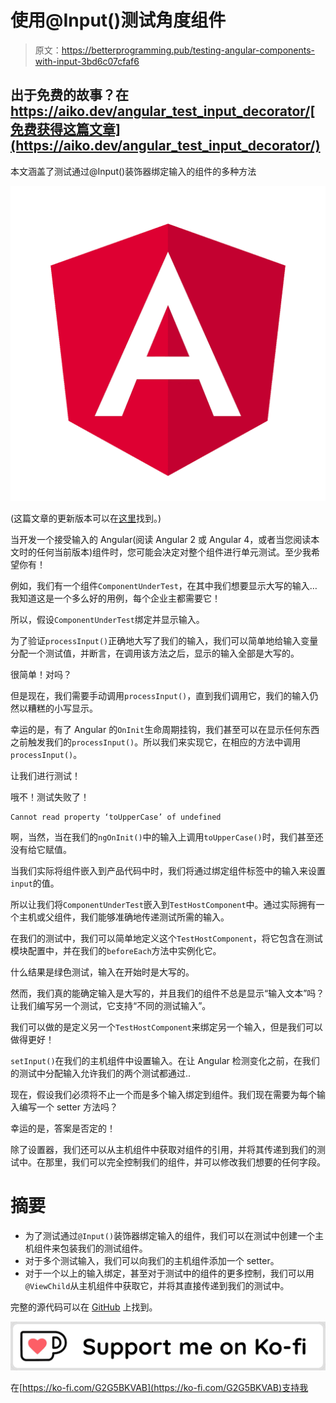 # 使用@Input()测试角度组件

> 原文：<https://betterprogramming.pub/testing-angular-components-with-input-3bd6c07cfaf6>

## 出于免费的故事？在 https://aiko.dev/angular_test_input_decorator/[免费获得这篇文章](https://aiko.dev/angular_test_input_decorator/)

本文涵盖了测试通过@Input()装饰器绑定输入的组件的多种方法

![](img/6745f4a4308ef5907ce570bc0394d8e8.png)

(这篇文章的更新版本可以在[这里](https://aiko.dev/angular_test_input_decorator/)找到。)

当开发一个接受输入的 Angular(阅读 Angular 2 或 Angular 4，或者当您阅读本文时的任何当前版本)组件时，您可能会决定对整个组件进行单元测试。至少我希望你有！

例如，我们有一个组件`ComponentUnderTest`，在其中我们想要显示大写的输入…我知道这是一个多么好的用例，每个企业主都需要它！

所以，假设`ComponentUnderTest`绑定并显示输入。

为了验证`processInput()`正确地大写了我们的输入，我们可以简单地给输入变量分配一个测试值，并断言，在调用该方法之后，显示的输入全部是大写的。

很简单！对吗？

但是现在，我们需要手动调用`processInput()`，直到我们调用它，我们的输入仍然以糟糕的小写显示。

幸运的是，有了 Angular 的`OnInit`生命周期挂钩，我们甚至可以在显示任何东西之前触发我们的`processInput()`。所以我们来实现它，在相应的方法中调用`processInput()`。

让我们进行测试！

哦不！测试失败了！

```
Cannot read property ‘toUpperCase’ of undefined
```

啊，当然，当在我们的`ngOnInit()`中的输入上调用`toUpperCase()`时，我们甚至还没有给它赋值。

当我们实际将组件嵌入到产品代码中时，我们将通过绑定组件标签中的输入来设置`input`的值。

所以让我们将`ComponentUnderTest`嵌入到`TestHostComponent`中。通过实际拥有一个主机或父组件，我们能够准确地传递测试所需的输入。

在我们的测试中，我们可以简单地定义这个`TestHostComponent`，将它包含在测试模块配置中，并在我们的`beforeEach`方法中实例化它。

什么结果是绿色测试，输入在开始时是大写的。

然而，我们真的能确定输入是大写的，并且我们的组件不总是显示“输入文本”吗？让我们编写另一个测试，它支持“不同的测试输入”。

我们可以做的是定义另一个`TestHostComponent`来绑定另一个输入，但是我们可以做得更好！

`setInput()`在我们的主机组件中设置输入。在让 Angular 检测变化之前，在我们的测试中分配输入允许我们的两个测试都通过..

现在，假设我们必须将不止一个而是多个输入绑定到组件。我们现在需要为每个输入编写一个 setter 方法吗？

幸运的是，答案是否定的！

除了设置器，我们还可以从主机组件中获取对组件的引用，并将其传递到我们的测试中。在那里，我们可以完全控制我们的组件，并可以修改我们想要的任何字段。

# 摘要

*   为了测试通过`@Input()`装饰器绑定输入的组件，我们可以在测试中创建一个主机组件来包装我们的测试组件。
*   对于多个测试输入，我们可以向我们的主机组件添加一个 setter。
*   对于一个以上的输入绑定，甚至对于测试中的组件的更多控制，我们可以用`@ViewChild`从主机组件中获取它，并将其直接传递到我们的测试中。

完整的源代码可以在 [GitHub](https://github.com/AikoPath/ComponentInputTest) 上找到。

[![](img/f1553c88c61d1fa0f54648e89f8a9acf.png)](https://ko-fi.com/G2G5BKVAB)

在[https://ko-fi.com/G2G5BKVAB](https://ko-fi.com/G2G5BKVAB)支持我